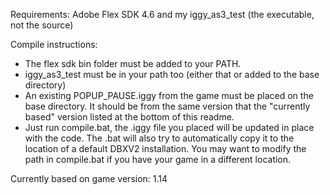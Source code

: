 Requirements: Adobe Flex SDK 4.6 and my iggy_as3_test (the executable, not the source)

Compile instructions: <br>
- The flex sdk bin folder must be added to your PATH. <br>
- iggy_as3_test must be in your path too (either that or added to the base directory) <br>
- An existing POPUP_PAUSE.iggy from the game must be placed on the base directory. It should be from the same version that the "currently based" version listed at the bottom of this readme. <br>
- Just run compile.bat, the .iggy file you placed will be updated in place with the code. The .bat will also try to automatically copy it to the location of a default DBXV2 installation. You may want to modify the path in compile.bat if you have your game in a different location. <br>

Currently based on game version: 1.14